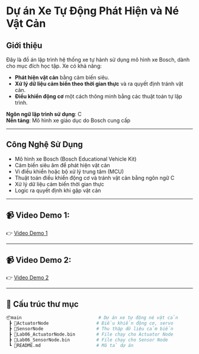 # Dự án Xe Tự Động Phát Hiện và Né Vật Cản

## Giới thiệu

Đây là đồ án lập trình hệ thống xe tự hành sử dụng mô hình xe Bosch, dành cho mục đích học tập. Xe có khả năng:
- **Phát hiện vật cản** bằng cảm biến siêu.
- **Xử lý dữ liệu cảm biến theo thời gian thực** và ra quyết định tránh vật cản.
- **Điều khiển động cơ** một cách thông minh bằng các thuật toán tự lập trình.

**Ngôn ngữ lập trình sử dụng**: C  
**Nền tảng**: Mô hình xe giáo dục do Bosch cung cấp

---

## Công Nghệ Sử Dụng

- Mô hình xe Bosch (Bosch Educational Vehicle Kit)
- Cảm biến siêu âm để phát hiện vật cản
- Vi điều khiển hoặc bộ xử lý trung tâm (MCU)
- Thuật toán điều khiển động cơ và tránh vật cản bằng ngôn ngữ C
- Xử lý dữ liệu cảm biến thời gian thực
- Logic ra quyết định khi gặp vật cản

---

## 📹 Video Demo 1: 
👉 [Video Demo 1](https://drive.google.com/file/d/1v9OQXBf6ikuspwDlL1Kky2d1CrhrFx25/view?usp=drive_link)

---

## 📹 Video Demo 2: 
👉 [Video Demo 2](https://drive.google.com/file/d/17eL64JaBLRLlMKWF38_FmX7BHsPZAvZh/view?usp=drive_link)

---

## 📁 Cấu trúc thư mục

```bash
📦main                             # Dự án xe tự động né vật cản
 ┣ 📂ActuatorNode                  # Điều khiển động cơ, servo 
 ┣ 📂SensorNode                    # Thu thập dữ liệu cảm biến 
 ┣ 📄Lab06_ActuatorNode.bin        # File chạy cho Actuator Node
 ┣ 📄Lab06_SensorNode.bin          # File chạy cho Sensor Node
 ┗ 📄README.md                     # Mô tả dự án         

